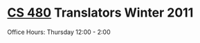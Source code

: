 # [CS 480](http://classes.engr.oregonstate.edu/eecs/winter2011/cs480/) Translators Winter 2011

Office Hours: 
Thursday  12:00 - 2:00

